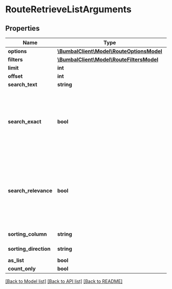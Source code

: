 # RouteRetrieveListArguments

## Properties
Name | Type | Description | Notes
------------ | ------------- | ------------- | -------------
**options** | [**\BumbalClient\Model\RouteOptionsModel**](RouteOptionsModel.md) |  | [optional] 
**filters** | [**\BumbalClient\Model\RouteFiltersModel**](RouteFiltersModel.md) |  | [optional] 
**limit** | **int** |  | [optional] 
**offset** | **int** |  | [optional] 
**search_text** | **string** |  | [optional] 
**search_exact** | **bool** | Only return exact matches to search_text (only used when advanced searching is enabled on environment) | [optional] 
**search_relevance** | **bool** | Override default sorting by search_text matching score (only used when advanced searching is enabled on environment) | [optional] 
**sorting_column** | **string** | Sorting Column | [optional] 
**sorting_direction** | **string** | Sorting Direction | [optional] 
**as_list** | **bool** |  | [optional] 
**count_only** | **bool** |  | [optional] 

[[Back to Model list]](../README.md#documentation-for-models) [[Back to API list]](../README.md#documentation-for-api-endpoints) [[Back to README]](../README.md)


